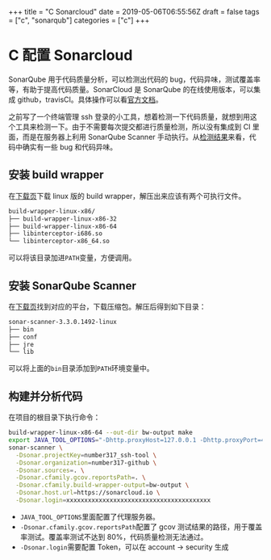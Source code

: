 +++
title = "C Sonarcloud"
date = 2019-05-06T06:55:56Z
draft = false
tags = ["c", "sonarqub"]
categories = ["c"]
+++

# C 配置 Sonarcloud

SonarQube 用于代码质量分析，可以检测出代码的 bug，代码异味，测试覆盖率等，有助于提高代码质量。SonarCloud 是 SonarQube 的在线使用版本，可以集成 github，travisCI。具体操作可以看[官方文档](https://sonarcloud.io/documentation)。

之前写了一个终端管理 ssh 登录的小工具，想着检测一下代码质量，就想到用这个工具来检测一下。由于不需要每次提交都进行质量检测，所以没有集成到 CI 里面，而是在服务器上利用 SonarQube Scanner 手动执行。从[检测结果](https://sonarcloud.io/dashboard?id=number317_ssh-tool)来看，代码中确实有一些 bug 和代码异味。

## 安装 build wrapper

在[下载页](https://sonarcloud.io/static/cpp/build-wrapper-linux-x86.zip)下载 linux 版的 build wrapper，解压出来应该有两个可执行文件。

```bash
build-wrapper-linux-x86/
├── build-wrapper-linux-x86-32
├── build-wrapper-linux-x86-64
├── libinterceptor-i686.so
└── libinterceptor-x86_64.so
```

可以将该目录加进`PATH`变量，方便调用。

## 安装 SonarQube Scanner

在[下载页](https://docs.sonarqube.org/display/SCAN/Analyzing+with+SonarQube+Scanner)找到对应的平台，下载压缩包。解压后得到如下目录：

```bash
sonar-scanner-3.3.0.1492-linux
├── bin
├── conf
├── jre
└── lib
```

可以将上面的`bin`目录添加到`PATH`环境变量中。

## 构建并分析代码

在项目的根目录下执行命令：

```bash
build-wrapper-linux-x86-64 --out-dir bw-output make
export JAVA_TOOL_OPTIONS="-Dhttp.proxyHost=127.0.0.1 -Dhttp.proxyPort=443 -Dhttps.proxyHost=127.0.0.1 -Dhttps.proxyPort=443"
sonar-scanner \
  -Dsonar.projectKey=number317_ssh-tool \
  -Dsonar.organization=number317-github \
  -Dsonar.sources=. \
  -Dsonar.cfamily.gcov.reportsPath=. \
  -Dsonar.cfamily.build-wrapper-output=bw-output \
  -Dsonar.host.url=https://sonarcloud.io \
  -Dsonar.login=xxxxxxxxxxxxxxxxxxxxxxxxxxxxxxxxxxxxxxxx
```

* `JAVA_TOOL_OPTIONS`里面配置了代理服务器。
* `-Dsonar.cfamily.gcov.reportsPath`配置了 gcov 测试结果的路径，用于覆盖率测试。覆盖率测试不达到 80%，代码质量检测无法通过。
* `-Dsonar.login`需要配置 Token，可以在 account → security 生成

